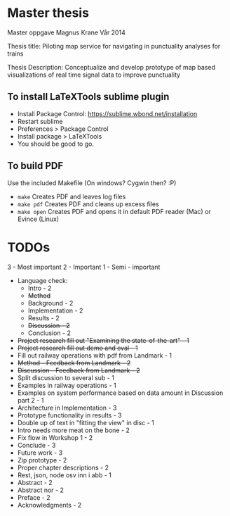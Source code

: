 Master thesis
==================

Master oppgave Magnus Krane
Vår 2014


Thesis title:
Piloting map service for navigating in punctuality analyses for trains

Thesis Description:
Conceptualize and develop prototype of map based visualizations of real time signal data to improve punctuality

To install LaTeXTools sublime plugin
------
 * Install Package Control: https://sublime.wbond.net/installation
 * Restart sublime
 * Preferences > Package Control
 * Install package > LaTeXTools
 * You should be good to go.

To build PDF
-------
Use the included Makefile (On windows? Cygwin then? :P)
 * ```make``` Creates PDF and leaves log files
 * ```make pdf``` Creates PDF and cleans up excess files
 * ```make open``` Creates PDF and opens it in default PDF reader (Mac) or Evince (Linux)


 TODOs
 ========
 3 - Most important
 2 - Important
 1 - Semi - important
 * Language check:
 	* Intro - 2
 	* ~~Method~~
 	* Background - 2 
 	* Implementation - 2
 	* Results - 2
 	* ~~Discussion - 2~~
 	* Conclusion - 2
 * ~~Project research fill out "Examining the state-of-the-art" - 1~~
 * ~~Project research fill out demo and eval - 1~~
 * Fill out railway operations with pdf from Landmark - 1
 * ~~Method - Feedback from Landmark - 2~~
 * ~~Discussion - Feedback from Landmark - 2~~
 * Split discussion to several sub - 1
 * Examples in railway operations - 1
 * Examples on system performance based on data amount in Discussion part 2 - 1
 * Architecture in Implementation - 3
 * Prototype functionality in results - 3
 * Double up of text in "fitting the view" in disc - 1
 * Intro needs more meat on the bone - 2
 * Fix flow in Workshop 1 - 2
 * Conclude - 3
 * Future work - 3 
 * Zip prototype - 2
 * Proper chapter descriptions - 2
 * Rest, json, node osv inn i abb - 1
 * Abstract - 2
 * Abstract nor - 2 
 * Preface - 2
 * Acknowledgments - 2
